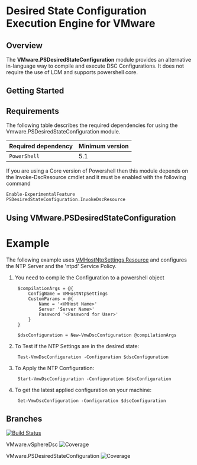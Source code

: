# Desired State Configuration Execution Engine for VMware

## Overview

The **VMware.PSDesiredStateConfiguration** module provides an alternative in-language way to compile and execute DSC Configurations. It does not require the use of LCM and supports powershell core.

## Getting Started

## Requirements

The following table describes the required dependencies for using the Vmware.PSDesiredStateConfiguration module.

 **Required dependency**   | **Minimum version**
-------------------------- | -------------------
`PowerShell`               | 5.1

If you are using a Core version of Powershell then this module depends on the Invoke-DscResource cmdlet and it must be enabled with the following command
 ```
 Enable-ExperimentalFeature PSDesiredStateConfiguration.InvokeDscResource
 ```

## Using VMware.PSDesiredStateConfiguration

# Example

The following example uses [VMHostNtpSettings Resource](https://github.com/vmware/dscr-for-vmware/wiki/VMHostNtpSettings) and configures the NTP Server and the 'ntpd' Service Policy.

1. You need to compile the Configuration to a powershell object
   ```
    $compilationArgs = @{
        ConfigName = VMHostNtpSettings
        CustomParams = @{
            Name = '<VMHost Name>'
            Server 'Server Name>'
            Password '<Password for User>'
        }
    }

    $dscConfiguration = New-VmwDscConfiguration @compilationArgs
   ```
2. To Test if the NTP Settings are in the desired state:
   ```
    Test-VmwDscConfiguration -Configuration $dscConfiguration 
   ```
3. To Apply the NTP Configuration:
   ```
    Start-VmwDscConfiguration -Configuration $dscConfiguration
   ```
4. To get the latest applied configuration on your machine:
   ```
    Get-VmwDscConfiguration -Configuration $dscConfiguration
   ```
## Branches
[![Build Status](https://travis-ci.org/KristiyanGK/TravisTest-Repo.svg?branch=master)](https://travis-ci.org/KristiyanGK/TravisTest-Repo)

VMware.vSphereDsc ![Coverage](https://img.shields.io/badge/coverage-91%25-brightgreen.svg?maxAge=60)

VMware.PSDesiredStateConfiguration ![Coverage](https://img.shields.io/badge/coverage-100%25-brightgreen.svg?maxAge=60)
